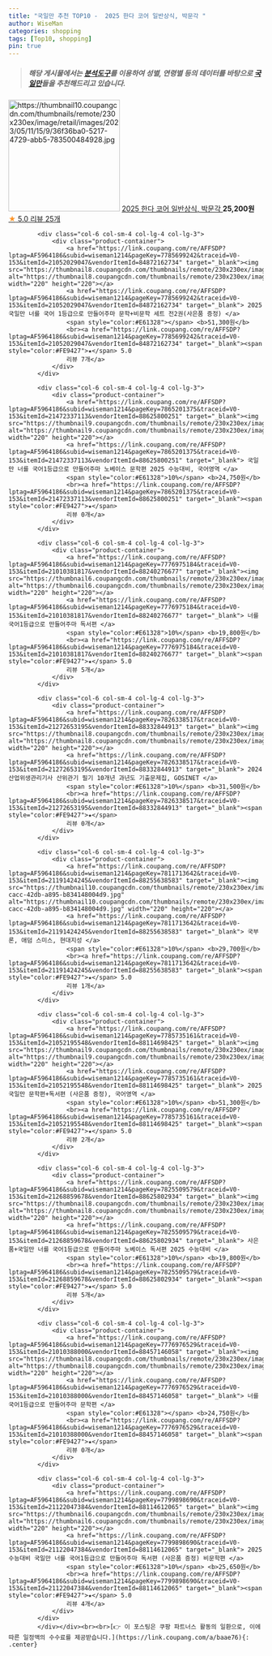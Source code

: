 ```yaml
---
title: "국일만 추천 TOP10 -  2025 한다 코어 일반상식, 박문각 "
author: WiseMan
categories: shopping
tags: [Top10, shopping]
pin: true
---
```


> ##### 해당 게시물에서는 [**분석도구**](https://itemscout.io/)를 이용하여 **성별**, **연령별** 등의 데이터를 바탕으로 [**국일만**](https://link.coupang.com/a/baae76)들을 추천해드리고 있습니다.
<div class="container"><div class="row">
            <div class="col-6 col-sm-4 col-lg-4 col-lg-3">
                <div class="product-container">
                    <a href="https://link.coupang.com/re/AFFSDP?lptag=AF5964186&subid=wiseman1214&pageKey=7327829771&traceid=V0-153&itemId=18807002771&vendorItemId=85937628425" target="_blank"><img src="https://thumbnail10.coupangcdn.com/thumbnails/remote/230x230ex/image/retail/images/2023/05/11/15/9/36f36ba0-5217-4729-abb5-783500484928.jpg" alt="https://thumbnail10.coupangcdn.com/thumbnails/remote/230x230ex/image/retail/images/2023/05/11/15/9/36f36ba0-5217-4729-abb5-783500484928.jpg" width="220" height="220"></a>
                    <a href="https://link.coupang.com/re/AFFSDP?lptag=AF5964186&subid=wiseman1214&pageKey=7327829771&traceid=V0-153&itemId=18807002771&vendorItemId=85937628425" target="_blank"> 2025 한다 코어 일반상식, 박문각 </a>
                    <span style="color:#E61328"></span> <b>25,200원</b>
                    <br><a href="https://link.coupang.com/re/AFFSDP?lptag=AF5964186&subid=wiseman1214&pageKey=7327829771&traceid=V0-153&itemId=18807002771&vendorItemId=85937628425" target="_blank"><span style="color:#FE9427">★</span> 5.0
                    리뷰 25개</a>
                </div>
            </div>
            
            <div class="col-6 col-sm-4 col-lg-4 col-lg-3">
                <div class="product-container">
                    <a href="https://link.coupang.com/re/AFFSDP?lptag=AF5964186&subid=wiseman1214&pageKey=7785699242&traceid=V0-153&itemId=21052029047&vendorItemId=84872162734" target="_blank"><img src="https://thumbnail8.coupangcdn.com/thumbnails/remote/230x230ex/image/vendor_inventory/e74e/a978eebd8e92d8a2beedb5a97dcf8ded38c9dfff0a256dcabd74a5d31c1f.jpg" alt="https://thumbnail8.coupangcdn.com/thumbnails/remote/230x230ex/image/vendor_inventory/e74e/a978eebd8e92d8a2beedb5a97dcf8ded38c9dfff0a256dcabd74a5d31c1f.jpg" width="220" height="220"></a>
                    <a href="https://link.coupang.com/re/AFFSDP?lptag=AF5964186&subid=wiseman1214&pageKey=7785699242&traceid=V0-153&itemId=21052029047&vendorItemId=84872162734" target="_blank"> 2025 국일만 너를 국어 1등급으로 만들어주마 문학+비문학 세트 전2권(사은품 증정) </a>
                    <span style="color:#E61328"></span> <b>51,300원</b>
                    <br><a href="https://link.coupang.com/re/AFFSDP?lptag=AF5964186&subid=wiseman1214&pageKey=7785699242&traceid=V0-153&itemId=21052029047&vendorItemId=84872162734" target="_blank"><span style="color:#FE9427">★</span> 5.0
                    리뷰 7개</a>
                </div>
            </div>
            
            <div class="col-6 col-sm-4 col-lg-4 col-lg-3">
                <div class="product-container">
                    <a href="https://link.coupang.com/re/AFFSDP?lptag=AF5964186&subid=wiseman1214&pageKey=7865201375&traceid=V0-153&itemId=21472337113&vendorItemId=88625800251" target="_blank"><img src="https://thumbnail9.coupangcdn.com/thumbnails/remote/230x230ex/image/vendor_inventory/1179/b29b55ce3c486fa2cbd39154814a99f06fb4d04fa3ba437ae2e10d4f9bae.jpg" alt="https://thumbnail9.coupangcdn.com/thumbnails/remote/230x230ex/image/vendor_inventory/1179/b29b55ce3c486fa2cbd39154814a99f06fb4d04fa3ba437ae2e10d4f9bae.jpg" width="220" height="220"></a>
                    <a href="https://link.coupang.com/re/AFFSDP?lptag=AF5964186&subid=wiseman1214&pageKey=7865201375&traceid=V0-153&itemId=21472337113&vendorItemId=88625800251" target="_blank"> 국일만 너를 국어1등급으로 만들어주마 노베이스 문학편 2025 수능대비, 국어영역 </a>
                    <span style="color:#E61328">10%</span> <b>24,750원</b>
                    <br><a href="https://link.coupang.com/re/AFFSDP?lptag=AF5964186&subid=wiseman1214&pageKey=7865201375&traceid=V0-153&itemId=21472337113&vendorItemId=88625800251" target="_blank"><span style="color:#FE9427">★</span> 
                    리뷰 0개</a>
                </div>
            </div>
            
            <div class="col-6 col-sm-4 col-lg-4 col-lg-3">
                <div class="product-container">
                    <a href="https://link.coupang.com/re/AFFSDP?lptag=AF5964186&subid=wiseman1214&pageKey=7776975184&traceid=V0-153&itemId=21010381817&vendorItemId=88240276677" target="_blank"><img src="https://thumbnail6.coupangcdn.com/thumbnails/remote/230x230ex/image/vendor_inventory/81ca/9b0b097dd69a317c623771e7c4ac83e296f5389f00425499205bddaab6d9.png" alt="https://thumbnail6.coupangcdn.com/thumbnails/remote/230x230ex/image/vendor_inventory/81ca/9b0b097dd69a317c623771e7c4ac83e296f5389f00425499205bddaab6d9.png" width="220" height="220"></a>
                    <a href="https://link.coupang.com/re/AFFSDP?lptag=AF5964186&subid=wiseman1214&pageKey=7776975184&traceid=V0-153&itemId=21010381817&vendorItemId=88240276677" target="_blank"> 너를 국어1등급으로 만들어주마 독서편 </a>
                    <span style="color:#E61328">10%</span> <b>19,800원</b>
                    <br><a href="https://link.coupang.com/re/AFFSDP?lptag=AF5964186&subid=wiseman1214&pageKey=7776975184&traceid=V0-153&itemId=21010381817&vendorItemId=88240276677" target="_blank"><span style="color:#FE9427">★</span> 5.0
                    리뷰 5개</a>
                </div>
            </div>
            
            <div class="col-6 col-sm-4 col-lg-4 col-lg-3">
                <div class="product-container">
                    <a href="https://link.coupang.com/re/AFFSDP?lptag=AF5964186&subid=wiseman1214&pageKey=7826338517&traceid=V0-153&itemId=21272653195&vendorItemId=88332844913" target="_blank"><img src="https://thumbnail8.coupangcdn.com/thumbnails/remote/230x230ex/image/vendor_inventory/867c/6ecf87c30603b6799313cb7e77b4ae3ac2825889c2ee4ca7c338e5127f16.png" alt="https://thumbnail8.coupangcdn.com/thumbnails/remote/230x230ex/image/vendor_inventory/867c/6ecf87c30603b6799313cb7e77b4ae3ac2825889c2ee4ca7c338e5127f16.png" width="220" height="220"></a>
                    <a href="https://link.coupang.com/re/AFFSDP?lptag=AF5964186&subid=wiseman1214&pageKey=7826338517&traceid=V0-153&itemId=21272653195&vendorItemId=88332844913" target="_blank"> 2024 산업위생관리기사 산위관기 필기 10개년 과년도 기출문제집, GOSINET </a>
                    <span style="color:#E61328">10%</span> <b>31,500원</b>
                    <br><a href="https://link.coupang.com/re/AFFSDP?lptag=AF5964186&subid=wiseman1214&pageKey=7826338517&traceid=V0-153&itemId=21272653195&vendorItemId=88332844913" target="_blank"><span style="color:#FE9427">★</span> 
                    리뷰 0개</a>
                </div>
            </div>
            
            <div class="col-6 col-sm-4 col-lg-4 col-lg-3">
                <div class="product-container">
                    <a href="https://link.coupang.com/re/AFFSDP?lptag=AF5964186&subid=wiseman1214&pageKey=7811713642&traceid=V0-153&itemId=21191424245&vendorItemId=88255638583" target="_blank"><img src="https://thumbnail10.coupangcdn.com/thumbnails/remote/230x230ex/image/retail/images/2024/01/03/18/1/d969a668-cacc-42db-a895-b834148004d9.jpg" alt="https://thumbnail10.coupangcdn.com/thumbnails/remote/230x230ex/image/retail/images/2024/01/03/18/1/d969a668-cacc-42db-a895-b834148004d9.jpg" width="220" height="220"></a>
                    <a href="https://link.coupang.com/re/AFFSDP?lptag=AF5964186&subid=wiseman1214&pageKey=7811713642&traceid=V0-153&itemId=21191424245&vendorItemId=88255638583" target="_blank"> 국부론, 애덤 스미스, 현대지성 </a>
                    <span style="color:#E61328">10%</span> <b>29,700원</b>
                    <br><a href="https://link.coupang.com/re/AFFSDP?lptag=AF5964186&subid=wiseman1214&pageKey=7811713642&traceid=V0-153&itemId=21191424245&vendorItemId=88255638583" target="_blank"><span style="color:#FE9427">★</span> 5.0
                    리뷰 1개</a>
                </div>
            </div>
            
            <div class="col-6 col-sm-4 col-lg-4 col-lg-3">
                <div class="product-container">
                    <a href="https://link.coupang.com/re/AFFSDP?lptag=AF5964186&subid=wiseman1214&pageKey=7785735161&traceid=V0-153&itemId=21052195548&vendorItemId=88114698425" target="_blank"><img src="https://thumbnail9.coupangcdn.com/thumbnails/remote/230x230ex/image/vendor_inventory/7e20/0ef8b1a857903f66a7f7dc098f90bfa885b74a5e83f2ae6ca028c54badfc.jpg" alt="https://thumbnail9.coupangcdn.com/thumbnails/remote/230x230ex/image/vendor_inventory/7e20/0ef8b1a857903f66a7f7dc098f90bfa885b74a5e83f2ae6ca028c54badfc.jpg" width="220" height="220"></a>
                    <a href="https://link.coupang.com/re/AFFSDP?lptag=AF5964186&subid=wiseman1214&pageKey=7785735161&traceid=V0-153&itemId=21052195548&vendorItemId=88114698425" target="_blank"> 2025 국일만 문학편+독서편 (사은품 증정), 국어영역 </a>
                    <span style="color:#E61328">10%</span> <b>51,300원</b>
                    <br><a href="https://link.coupang.com/re/AFFSDP?lptag=AF5964186&subid=wiseman1214&pageKey=7785735161&traceid=V0-153&itemId=21052195548&vendorItemId=88114698425" target="_blank"><span style="color:#FE9427">★</span> 5.0
                    리뷰 2개</a>
                </div>
            </div>
            
            <div class="col-6 col-sm-4 col-lg-4 col-lg-3">
                <div class="product-container">
                    <a href="https://link.coupang.com/re/AFFSDP?lptag=AF5964186&subid=wiseman1214&pageKey=7825509579&traceid=V0-153&itemId=21268859678&vendorItemId=88625802934" target="_blank"><img src="https://thumbnail8.coupangcdn.com/thumbnails/remote/230x230ex/image/vendor_inventory/f7bb/042b9de5a2add9052079ffc49c99ac5b767063211b7a2644a4bb3a368efa.jpg" alt="https://thumbnail8.coupangcdn.com/thumbnails/remote/230x230ex/image/vendor_inventory/f7bb/042b9de5a2add9052079ffc49c99ac5b767063211b7a2644a4bb3a368efa.jpg" width="220" height="220"></a>
                    <a href="https://link.coupang.com/re/AFFSDP?lptag=AF5964186&subid=wiseman1214&pageKey=7825509579&traceid=V0-153&itemId=21268859678&vendorItemId=88625802934" target="_blank"> 사은품+국일만 너를 국어1등급으로 만들어주마 노베이스 독서편 2025 수능대비 </a>
                    <span style="color:#E61328">10%</span> <b>19,800원</b>
                    <br><a href="https://link.coupang.com/re/AFFSDP?lptag=AF5964186&subid=wiseman1214&pageKey=7825509579&traceid=V0-153&itemId=21268859678&vendorItemId=88625802934" target="_blank"><span style="color:#FE9427">★</span> 5.0
                    리뷰 5개</a>
                </div>
            </div>
            
            <div class="col-6 col-sm-4 col-lg-4 col-lg-3">
                <div class="product-container">
                    <a href="https://link.coupang.com/re/AFFSDP?lptag=AF5964186&subid=wiseman1214&pageKey=7776976529&traceid=V0-153&itemId=21010388000&vendorItemId=88457146058" target="_blank"><img src="https://thumbnail8.coupangcdn.com/thumbnails/remote/230x230ex/image/vendor_inventory/cef5/8d388655444e782084c72f9fbd38841b6b9a85597d36aad1dd8462221b05.png" alt="https://thumbnail8.coupangcdn.com/thumbnails/remote/230x230ex/image/vendor_inventory/cef5/8d388655444e782084c72f9fbd38841b6b9a85597d36aad1dd8462221b05.png" width="220" height="220"></a>
                    <a href="https://link.coupang.com/re/AFFSDP?lptag=AF5964186&subid=wiseman1214&pageKey=7776976529&traceid=V0-153&itemId=21010388000&vendorItemId=88457146058" target="_blank"> 너를 국어1등급으로 만들어주마 문학편 </a>
                    <span style="color:#E61328"></span> <b>24,750원</b>
                    <br><a href="https://link.coupang.com/re/AFFSDP?lptag=AF5964186&subid=wiseman1214&pageKey=7776976529&traceid=V0-153&itemId=21010388000&vendorItemId=88457146058" target="_blank"><span style="color:#FE9427">★</span> 
                    리뷰 0개</a>
                </div>
            </div>
            
            <div class="col-6 col-sm-4 col-lg-4 col-lg-3">
                <div class="product-container">
                    <a href="https://link.coupang.com/re/AFFSDP?lptag=AF5964186&subid=wiseman1214&pageKey=7799898690&traceid=V0-153&itemId=21122047384&vendorItemId=88114612065" target="_blank"><img src="https://thumbnail6.coupangcdn.com/thumbnails/remote/230x230ex/image/vendor_inventory/0d8a/2dc36588399ebf14aeab72f0875bdb47be1c087d8c4df8e14aeaec4903be.jpg" alt="https://thumbnail6.coupangcdn.com/thumbnails/remote/230x230ex/image/vendor_inventory/0d8a/2dc36588399ebf14aeab72f0875bdb47be1c087d8c4df8e14aeaec4903be.jpg" width="220" height="220"></a>
                    <a href="https://link.coupang.com/re/AFFSDP?lptag=AF5964186&subid=wiseman1214&pageKey=7799898690&traceid=V0-153&itemId=21122047384&vendorItemId=88114612065" target="_blank"> 2025수능대비 국일만 너를 국어1등급으로 만들어주마 독서편 (사은품 증정) 비문학편 </a>
                    <span style="color:#E61328">10%</span> <b>25,650원</b>
                    <br><a href="https://link.coupang.com/re/AFFSDP?lptag=AF5964186&subid=wiseman1214&pageKey=7799898690&traceid=V0-153&itemId=21122047384&vendorItemId=88114612065" target="_blank"><span style="color:#FE9427">★</span> 5.0
                    리뷰 4개</a>
                </div>
            </div>
            </div></div><br><br>[👉 이 포스팅은 쿠팡 파트너스 활동의 일환으로, 이에 따른 일정액의 수수료를 제공받습니다.](https://link.coupang.com/a/baae76){: .center}